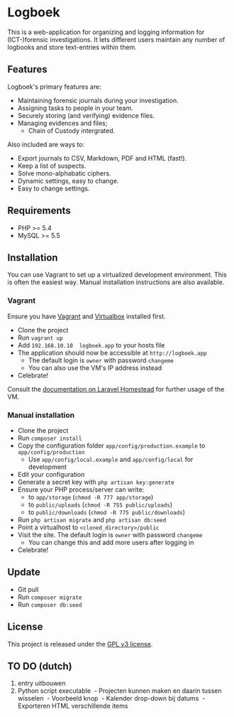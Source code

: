 # Logboek

This is a web-application for organizing and logging information for (ICT-)forensic investigations. It lets different users maintain any number of logbooks and store text-entries within them.

## Features

Logboek's primary features are:

* Maintaining forensic journals during your investigation.
* Assigning tasks to people in your team.
* Securely storing (and verifying) evidence files.
* Managing evidences and files;
	* Chain of Custody intergrated.

Also included are ways to:

* Export journals to CSV, Markdown, PDF and HTML (fast!).
* Keep a list of suspects.
* Solve mono-alphabatic ciphers.
* Dynamic settings, easy to change.
* Easy to change settings.

## Requirements

* PHP >= 5.4
* MySQL >= 5.5

## Installation

You can use Vagrant to set up a virtualized development environment. This is often the easiest way.
Manual installation instructions are also available.

### Vagrant

Ensure you have [Vagrant](http://vagrantup.com) and [Virtualbox](https://www.virtualbox.org) installed first.

* Clone the project
* Run `vagrant up`
* Add `192.168.10.10  logboek.app` to your hosts file
* The application should now be accessible at `http://logboek.app`
	* The default login is `owner` with password `changeme`
	* You can also use the VM's IP address instead
* Celebrate!

Consult the [documentation on Laravel Homestead](http://laravel.com/docs/4.2/homestead) for further usage of the VM.

### Manual installation

* Clone the project
* Run `composer install`
* Copy the configuration folder `app/config/production.example` to `app/config/production`
  * Use `app/config/local.example` and `app/config/local` for development
* Edit your configuration
* Generate a secret key with `php artisan key:generate`
* Ensure your PHP process/server can write:
  * to `app/storage` (`chmod -R 777 app/storage`)
  * to `public/uploads` (`chmod -R 755 public/uploads`)
  * to `public/downloads` (`chmod -R 775 public/downloads`)
* Run `php artisan migrate` and `php artisan db:seed`
* Point a virtualhost to `<cloned_directory>/public`
* Visit the site. The default login is `owner` with password `changeme`
  * You can change this and add more users after logging in
* Celebrate!

## Update

* Git pull
* Run `composer migrate`
* Run `composer db:seed`

## License

This project is released under the [GPL v3 license](https://github.com/l0ngestever/logboek/blob/master/LICENSE.txt).


## TO DO (dutch)

1. entry uitbouwen
2. Python script executable
 - Projecten kunnen maken en daarin tussen wisselen
 - Voorbeeld knop
 - Kalender drop-down bij datums
 - Exporteren HTML verschillende items
